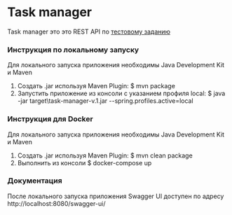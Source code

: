 # Task manager
Task manager это это REST API по <a href="https://disk.yandex.ru/d/QGD1KWpb-_pWhg">тестовому заданию</a>

### Инструкция по локальному запуску
Для локального запуска приложения необходимы Java Development Kit и Maven

1) Создать .jar используя Maven Plugin: $ mvn package
2) Запустить приложение из консоли с указанием профиля local: $ java -jar target\task-manager-v.1.jar --spring.profiles.active=local

### Инструкция для Docker
Для локального запуска приложения необходимы Java Development Kit и Maven

1) Создать .jar используя Maven Plugin: $ mvn clean package
2) Выполнить из консоли $ docker-compose up

### Документация
После локального запуска приложения Swagger UI доступен по адресу http://localhost:8080/swagger-ui/

